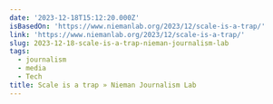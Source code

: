 ```yaml
---
date: '2023-12-18T15:12:20.000Z'
isBasedOn: 'https://www.niemanlab.org/2023/12/scale-is-a-trap/'
link: 'https://www.niemanlab.org/2023/12/scale-is-a-trap/'
slug: 2023-12-18-scale-is-a-trap-nieman-journalism-lab
tags:
  - journalism
  - media
  - Tech
title: Scale is a trap » Nieman Journalism Lab
---
```


